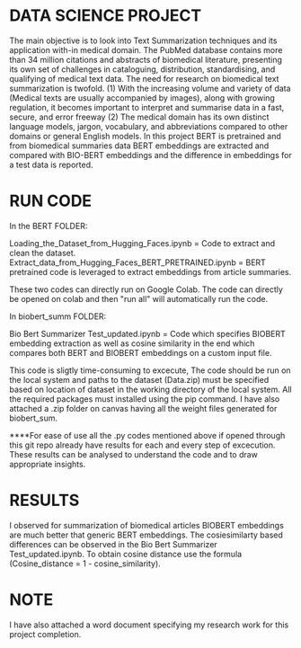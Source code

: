 # DATA SCIENCE PROJECT

The main objective is to look into Text Summarization techniques and its application with-in medical domain. The PubMed database contains more than 34 million citations
and abstracts of biomedical literature, presenting its own set of challenges in cataloguing, distribution, standardising, and qualifying of medical text data. The need for research on biomedical text summarization is twofold. (1) With the increasing volume and variety of data (Medical texts are usually accompanied by
images), along with growing regulation, it becomes important to interpret and summarise data in a fast, secure, and error freeway (2) The medical domain has its own distinct language models, jargon, vocabulary, and abbreviations compared to other domains or general English models. In this project BERT is pretrained and from biomedical summaries data BERT embeddings are extracted and compared with BIO-BERT embeddings and the difference in embeddings for a test data is reported.

# RUN CODE

In the BERT FOLDER:

Loading_the_Dataset_from_Hugging_Faces.ipynb = Code to extract and clean the dataset.
Extract_data_from_Hugging_Faces_BERT_PRETRAINED.ipynb = BERT pretrained code is leveraged to extract embeddings from article summaries.

These two codes can directly run on Google Colab. The code can directly be opened on colab and then "run all" will automatically run the code.

In biobert_summ FOLDER:

Bio Bert Summarizer Test_updated.ipynb = Code which specifies BIOBERT embedding extraction as well as cosine similarity in the end which compares both BERT and BIOBERT embeddings on a custom input file.

This code is sligtly time-consuming to excecute, The code should be run on the local system and paths to the dataset (Data.zip) must be specified based on location  of dataset in the working directory of the local system. All the required packages must installed using the pip command. I have also attached a .zip folder on canvas having all the weight files generated for biobert_sum.

****For ease of use all the .py codes mentioned above if opened through this git repo already have results for each and every step of excecution. These results can be analysed to understand the code and to draw appropriate insights.

# RESULTS

I observed for summarization of biomedical articles BIOBERT embeddings are much better that generic BERT embeddings. The cosiesimilarty based differences can be observed in the Bio Bert Summarizer Test_updated.ipynb. To obtain cosine distance use the formula (Cosine_distance = 1 - cosine_similarity).

# NOTE
I have also attached a word document specifying my research work for this project completion.

